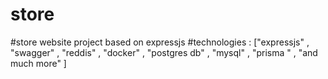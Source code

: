# store
#store website project based on expressjs
#technologies : ["expressjs" , "swagger" , "reddis" , "docker" , "postgres db" , "mysql" , "prisma " , "and much more" ]
